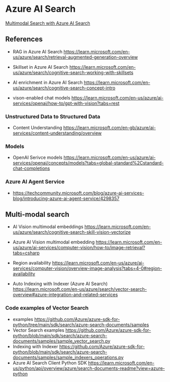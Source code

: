 # Azure AI Search

[Multimodal Search with Azure AI Search](./multimodal_search.md)

## References

* RAG in Azure AI Search https://learn.microsoft.com/en-us/azure/search/retrieval-augmented-generation-overview
* Skillset in Azure AI Search https://learn.microsoft.com/en-us/azure/search/cognitive-search-working-with-skillsets
* AI enrichment in Azure AI Search https://learn.microsoft.com/en-us/azure/search/cognitive-search-concept-intro

* vison-enabled chat models https://learn.microsoft.com/en-us/azure/ai-services/openai/how-to/gpt-with-vision?tabs=rest 


### Unstructured Data to Structured Data
* Content Understanding https://learn.microsoft.com/en-gb/azure/ai-services/content-understanding/overview

### Models
* OpenAI Serivce models https://learn.microsoft.com/en-us/azure/ai-services/openai/concepts/models?tabs=global-standard%2Cstandard-chat-completions

### Azure AI Agent Service
* https://techcommunity.microsoft.com/blog/azure-ai-services-blog/introducing-azure-ai-agent-service/4298357

## Multi-modal search
* AI Vision multimodal embeddings https://learn.microsoft.com/en-us/azure/search/cognitive-search-skill-vision-vectorize
* Azure AI Vision multimodal embedding https://learn.microsoft.com/en-us/azure/ai-services/computer-vision/how-to/image-retrieval?tabs=csharp
* Region availability https://learn.microsoft.com/en-us/azure/ai-services/computer-vision/overview-image-analysis?tabs=4-0#region-availability

* Auto Indexing with Indexer (Azure AI Search) https://learn.microsoft.com/en-us/azure/search/vector-search-overview#azure-integration-and-related-services

### Code examples of Vector Search
* examples https://github.com/Azure/azure-sdk-for-python/tree/main/sdk/search/azure-search-documents/samples
* Vector Search examples https://github.com/Azure/azure-sdk-for-python/blob/main/sdk/search/azure-search-documents/samples/sample_vector_search.py
* Indexing with Indexer https://github.com/Azure/azure-sdk-for-python/blob/main/sdk/search/azure-search-documents/samples/sample_indexers_operations.py
* Azure AI Search Client Python SDK https://learn.microsoft.com/en-us/python/api/overview/azure/search-documents-readme?view=azure-python


